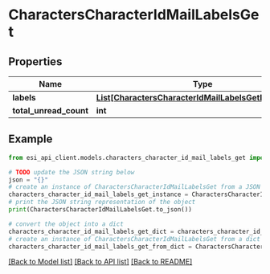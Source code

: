 # CharactersCharacterIdMailLabelsGet


## Properties

Name | Type | Description | Notes
------------ | ------------- | ------------- | -------------
**labels** | [**List[CharactersCharacterIdMailLabelsGetLabelsInner]**](CharactersCharacterIdMailLabelsGetLabelsInner.md) |  | [optional] 
**total_unread_count** | **int** |  | [optional] 

## Example

```python
from esi_api_client.models.characters_character_id_mail_labels_get import CharactersCharacterIdMailLabelsGet

# TODO update the JSON string below
json = "{}"
# create an instance of CharactersCharacterIdMailLabelsGet from a JSON string
characters_character_id_mail_labels_get_instance = CharactersCharacterIdMailLabelsGet.from_json(json)
# print the JSON string representation of the object
print(CharactersCharacterIdMailLabelsGet.to_json())

# convert the object into a dict
characters_character_id_mail_labels_get_dict = characters_character_id_mail_labels_get_instance.to_dict()
# create an instance of CharactersCharacterIdMailLabelsGet from a dict
characters_character_id_mail_labels_get_from_dict = CharactersCharacterIdMailLabelsGet.from_dict(characters_character_id_mail_labels_get_dict)
```
[[Back to Model list]](../README.md#documentation-for-models) [[Back to API list]](../README.md#documentation-for-api-endpoints) [[Back to README]](../README.md)


